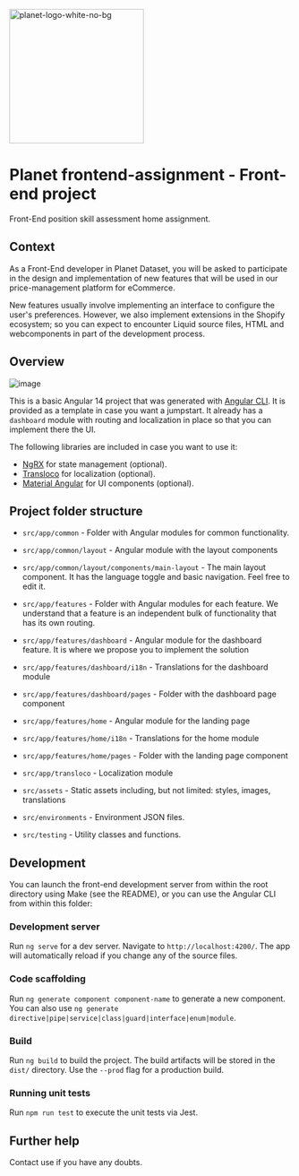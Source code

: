 <img src="https://user-images.githubusercontent.com/28607713/212879228-3ca54e74-ee8f-485c-a5d2-e54758b471dc.png"
     alt="planet-logo-white-no-bg"
     width="240">

# Planet frontend-assignment - Front-end project
Front-End position skill assessment home assignment.

## Context
As a Front-End developer in Planet Dataset, you will be asked to participate in the design and implementation of new features that will be used in our price-management platform for eCommerce.

New features usually involve implementing an interface to configure the user's preferences. However, we also implement extensions in the Shopify ecosystem; so you can expect to encounter Liquid source files, HTML and webcomponents in part of the development process.

## Overview
![image](https://user-images.githubusercontent.com/28607713/220129000-b6df3779-92ae-463e-8929-460b47881aaa.png)



This is a basic Angular 14 project that was generated with [Angular CLI](https://github.com/angular/angular-cli). It is provided
as a template in case you want a jumpstart. It already has a `dashboard` module with routing and localization in place so that you
can implement there the UI.

The following libraries are included in case you want to use it:
- [NgRX](https://ngrx.io/) for state management (optional).
- [Transloco](https://ngneat.github.io/transloco/) for localization (optional).
- [Material Angular](https://material.angular.io/) for UI components (optional).

## Project folder structure

- `src/app/common` - Folder with Angular modules for common functionality.

- `src/app/common/layout` - Angular module with the layout components

- `src/app/common/layout/components/main-layout` - The main layout component. It has the language toggle and basic navigation. Feel free to edit it.

- `src/app/features` - Folder with Angular modules for each feature. We understand that a feature is an independent bulk of functionality that has its own routing. 

- `src/app/features/dashboard` - Angular module for the dashboard feature. It is where we propose you to implement the solution

- `src/app/features/dashboard/i18n` - Translations for the dashboard module

- `src/app/features/dashboard/pages` - Folder with the dashboard page component

- `src/app/features/home` - Angular module for the landing page

- `src/app/features/home/i18n` - Translations for the home module

- `src/app/features/home/pages` - Folder with the landing page component

- `src/app/transloco` - Localization module

- `src/assets` - Static assets including, but not limited: styles, images, translations

- `src/environments` - Environment JSON files.

- `src/testing` - Utility classes and functions.

## Development
You can launch the front-end development server from within the root directory using Make (see the README), or you can
use the Angular CLI from within this folder:

### Development server

Run `ng serve` for a dev server. Navigate to `http://localhost:4200/`. The app will automatically reload if you change any of the source files.

### Code scaffolding

Run `ng generate component component-name` to generate a new component. You can also use `ng generate directive|pipe|service|class|guard|interface|enum|module`.

### Build

Run `ng build` to build the project. The build artifacts will be stored in the `dist/` directory. Use the `--prod` flag for a production build.

### Running unit tests

Run `npm run test` to execute the unit tests via Jest.

## Further help
Contact use if you have any doubts.
